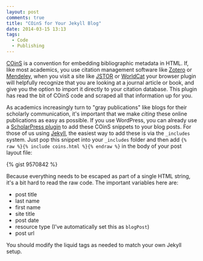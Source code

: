 ```yaml
---
layout: post
comments: true
title: "COinS for Your Jekyll Blog"
date: 2014-03-15 13:13
tags: 
  - Code
  - Publishing
---
```


[COinS] is a convention for embedding bibliographic metadata in HTML.
If, like most academics, you use citation management software like [Zotero] or [Mendeley], when you visit a site like [JSTOR] or [WorldCat] your browser plugin will helpfully recognize that you are looking at a journal article or book, and give you the option to import it directly to your citation database.
This plugin has read the bit of COinS code and scraped all that information up for you.

As academics increasingly turn to "gray publications" like blogs for their scholarly communication, it's important that we make *citing* these online publications as easy as possible.
If you use WordPress, you can already use a [ScholarPress plugin](http://wordpress.org/plugins/scholarpress-coins/) to add these COinS snippets to your blog posts.
For those of us using [Jekyll], the easiest way to add these is via the `_includes` system.
Just pop this snippet into your `_includes` folder and then add `{% raw %}{% include coins.html %}{% endraw %}` in the body of your post layout file:

{% gist 9570842 %}

Because everything needs to be escaped as part of a single HTML string, it's a bit hard to read the raw code.
The important variables here are:

- post title
- last name
- first name
- site title
- post date
- resource type (I've automatically set this as `blogPost`)
- post url

You should modify the liquid tags as needed to match your own Jekyll setup.


[COinS]: http://ocoins.info/

[Zotero]: https://www.zotero.org

[Mendeley]: http://www.mendeley.com/

[Jekyll]: http://jekyllrb.com

[JSTOR]: http://jstor.org

[WorldCat]: http://worldcat.org
